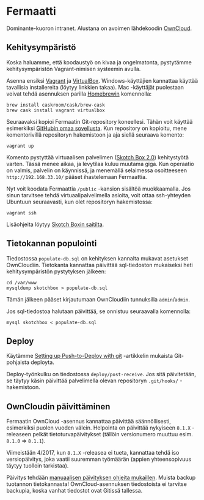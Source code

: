 # Fermaatti
Dominante-kuoron intranet. Alustana on avoimen lähdekoodin [OwnCloud](https://owncloud.org/).

## Kehitysympäristö

Koska haluamme, että koodaustyö on kivaa ja ongelmatonta, pystytämme kehitysympäristön Vagrant-nimisen systeemin avulla.

Asenna ensiksi [Vagrant](https://www.vagrantup.com/downloads.html) ja [VirtualBox](https://www.virtualbox.org/wiki/Downloads). Windows-käyttäjien kannattaa käyttää tavallisia installereita (löytyy linkkien takaa). Mac -käyttäjät puolestaan voivat tehdä asennuksen parilla [Homebrewin](http://brew.sh/) komennolla:
```
brew install caskroom/cask/brew-cask
brew cask install vagrant virtualbox
```

Seuraavaksi kopioi Fermaatin Git-repository koneellesi. Tähän voit käyttää esimerkiksi [GitHubin omaa sovellusta](https://mac.github.com/). Kun repository on kopioitu, mene komentorivillä repositoryn hakemistoon ja aja siellä seuraava komento:

```
vagrant up
```

Komento pystyttää virtuaalisen palvelimen ([Skotch Box 2.0](https://box.scotch.io/)) kehitystyötä varten. Tässä menee aikaa, ja levytilaa kuluu muutama giga. Kun operaatio on valmis, palvelin on käynnissä, ja menemällä selaimessa osoitteeseen `http://192.168.33.10/` pääset ihastelemaan Fermaattia.

Nyt voit koodata Fermaattia `/public` -kansion sisältöä muokkaamalla. Jos sinun tarvitsee tehdä virtuaalipalvelimella asioita, voit ottaa ssh-yhteyden Ubuntuun seuraavasti, kun olet repositoryn hakemistossa:
```
vagrant ssh
```

Lisäohjeita löytyy [Skotch Boxin saitilta](https://box.scotch.io/).

## Tietokannan populointi

Tiedostossa `populate-db.sql`  on kehityksen kannalta mukavat asetukset OwnCloudiin. Tietokanta kannattaa päivittää sql-tiedoston mukaiseksi heti kehitysympäristön pystytyksen jälkeen:

```
cd /var/www
mysqldump skotchbox > populate-db.sql
```

Tämän jälkeen pääset kirjautumaan OwnCloudiin tunnuksilla `admin`/`admin`.

Jos sql-tiedostoa halutaan päivittää, se onnistuu seuraavalla komennolla:

```
mysql skotchbox < populate-db.sql
```

## Deploy

Käytämme [Setting up Push-to-Deploy with git](http://krisjordan.com/essays/setting-up-push-to-deploy-with-git) -artikkelin mukaista Git-pohjaista deployta.

Deploy-työnkulku on tiedostossa `deploy/post-receive`. Jos sitä päivitetään, se täytyy käsin päivittää palvelimella olevan repositoryn `.git/hooks/` -hakemistoon.

## OwnCloudin päivittäminen

Fermaatin OwnCloud -asennus kannattaa päivittää säännöllisesti, esimerkiksi puolen vuoden välein. Helpointa on päivittää nykyiseen `8.1.X` -releaseen pelkät tietoturvapäivitykset (tällöin versionumero muuttuu esim. `8.1.0` => `8.1.1`). 

Viimeistään 4/2017, kun `8.1.X` -releasea ei tueta, kannattaa tehdä iso versiopäivitys, joka vaatii suuremman työmäärän (appien yhteensopivuus täytyy tuolloin tarkistaa).

Päivitys tehdään [manuaalisen päivityksen ohjeita mukaillen](https://doc.owncloud.org/server/8.1/admin_manual/maintenance/upgrade.html#manual-upgrade-procedure). Muista backup tuotannon tietokannasta! OwnCloud-asennuksen tiedostoista ei tarvitse backupia, koska vanhat tiedostot ovat Gitissä tallessa.